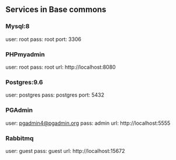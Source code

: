 ## Services in Base commons

### Mysql:8

user: root
pass: root
port: 3306

### PHPmyadmin

user: root
pass: root
url: http://localhost:8080

### Postgres:9.6

user: postgres
pass: postgres
port: 5432

### PGAdmin

user: pgadmin4@pgadmin.org
pass: admin
url: http://localhost:5555

### Rabbitmq

user: guest
pass: guest
url: http://localhost:15672
